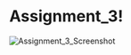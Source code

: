 # Assignment_3!
![Assignment_3_Screenshot](https://github.com/ShariarShapnil/Assignment_3/assets/103377996/22632d39-5c21-44be-bdac-32b30edb55ad)
